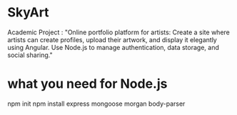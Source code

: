 # SkyArt
Academic Project : "Online portfolio platform for artists: Create a site where artists can create profiles, upload their artwork, and display it elegantly using Angular. Use Node.js to manage authentication, data storage, and social sharing."


# what you need for Node.js
npm init
npm install express mongoose morgan body-parser
